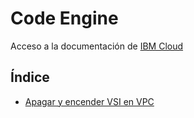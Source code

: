 # Code Engine

Acceso a la documentación de [IBM Cloud](https://cloud.ibm.com/docs/codeengine?topic=codeengine-getting-started)

## Índice
- [Apagar y encender VSI en VPC](./VSI-On-Off)
